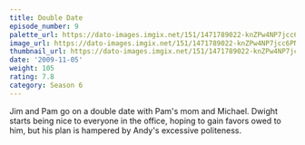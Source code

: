 ```yaml
---
title: Double Date
episode_number: 9
palette_url: https://dato-images.imgix.net/151/1471789022-knZPw4NP7jcc6PNsbTJHLAKRKwE.jpg?ixlib=rb-1.1.0&ch=DPR%2CWidth&auto=enhance&palette=json
image_url: https://dato-images.imgix.net/151/1471789022-knZPw4NP7jcc6PNsbTJHLAKRKwE.jpg?ixlib=rb-1.1.0&ch=DPR%2CWidth&auto=compress%2Cformat&w=500
thumbnail_url: https://dato-images.imgix.net/151/1471789022-knZPw4NP7jcc6PNsbTJHLAKRKwE.jpg?ixlib=rb-1.1.0&ch=DPR%2CWidth&auto=enhance&w=500&h=280&fit=crop&fm=jpg
date: '2009-11-05'
weight: 105
rating: 7.8
category: Season 6
---
```


Jim and Pam go on a double date with Pam's mom and Michael. Dwight starts being nice to everyone in the office, hoping to gain favors owed to him, but his plan is hampered by Andy's excessive politeness.